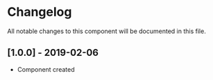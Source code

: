 # Changelog
All notable changes to this component will be documented in this file.

## [1.0.0] - 2019-02-06
- Component created
